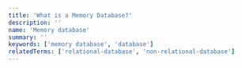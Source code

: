 ```yaml
---
title: 'What is a Memory Database?'
description: ''
name: 'Memory database'
summary: ''
keywords: ['memory database', 'database']
relatedTerms: ['relational-database', 'non-relational-database']
---
```

